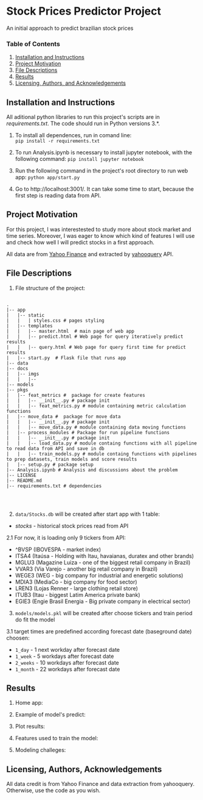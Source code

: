 # Stock Prices Predictor Project
An initial approach to predict brazilian stock prices
### Table of Contents

1. [Installation and Instructions](#installation)
2. [Project Motivation](#motivation)
3. [File Descriptions](#files)
4. [Results](#results)
5. [Licensing, Authors, and Acknowledgements](#licensing)

## Installation and Instructions <a name="installation"></a>

All aditional python libraries to run this project's scripts are in *requirements.txt*. The code should run in Python versions 3.*.<p />
1. To install all dependences, run in comand line:<br />
          `pip install -r requirements.txt`

2. To run Analysis.ipynb is necessary to install jupyter notebook, with the following command:
    `pip install jupyter notebook`

3. Run the following command in the project's root directory to run web app:
    `python app/start.py`

4. Go to http://localhost:3001/. It can take some time to start, because the first step is reading data from API.


## Project Motivation<a name="motivation"></a>

For this project, I was interestested to study more about stock market and time series. Moreover, I was eager to know
which kind of features I will use and check how well I will predict stocks in a first approach.

All data are from [Yahoo Finance](https://finance.yahoo.com/) and extracted by [yahooquery](https://pypi.org/project/yahooquery/) API. 

## File Descriptions <a name="files"></a>

1. File structure of the project:

<pre>
<code>
.
|-- app
|   |-- static
|   |   | styles.css # pages styling 
|   |-- templates
|   |   |-- master.html  # main page of web app
|   |   |-- predict.html # Web page for query iteratively predict results
|   |   |-- query.html # Web page for query first time for predict results
|   |-- start.py  # Flask file that runs app
|-- data
|-- docs
|   |-- imgs
|   |   |-- 
|-- models 
|-- pkgs
|   |-- feat_metrics #  package for create features
|   |   |-- __init__.py # package init
|   |   |-- feat_metrics.py # module containing metric calculation functions
|   |-- move_data #  package for move data
|   |   |-- __init__.py # package init
|   |   |-- move_data.py # module containing data moving functions
|   |-- process_modules # Package for run pipeline functions
|   |   |-- __init__.py # package init
|   |   |-- load_data.py # module containg functions with all pipeline to read data from API and save in db
|   |   |-- train_models.py # module containg functions with pipelines to prep datasets, train models and score results
|   |-- setup.py # package setup
|-- Analysis.ipynb # Analysis and discussions about the problem
|-- LICENSE 
|-- README.md
|-- requirements.txt # dependencies


</code>
</pre>

2. `data/Stocks.db` will be created after start app with 1 table:
- *stocks* - historical stock prices read from API

2.1 For now, it is loading only 9 tickers from API:
- ^BVSP (IBOVESPA - market index)
- ITSA4 (Itaúsa - Holding with Itau, havaianas, duratex and other brands)
- MGLU3 (Magazine Luiza - one of the biggest retail company in Brazil)
- VVAR3 (Via Varejo - another big retail company in Brazil)
- WEGE3 (WEG - big company for industrial and energetic solutions)
- MDIA3 (MediaCo - big company for food sector)
- LREN3 (Lojas Renner - large clothing retail store)
- ITUB3 (Itau - biggest Latim America private bank) 
- EGIE3 (Engie Brasil Energia - Big private company in electrical sector)

3. `models/models.pkl` will be created after choose tickers and train period do fit the model

3.1 target times are predefined according forecast date (baseground date) choosen:
- `1_day` - 1 next workday after forecast date
- `1_week` - 5 workdays after forecast date
- `2_weeks` - 10 workdays after forecast date
- `1_month` - 22 workdays after forecast date

## Results <a name="results"></a>

1. Home app:

2. Example of model's predict:

3. Plot results:

4. Features used to train the model:

5. Modeling challeges:


## Licensing, Authors, Acknowledgements <a name="licensing"></a>

All data credit is from Yahoo Finance and data extraction from yahooquery. Otherwise, use the code as you wish. 
